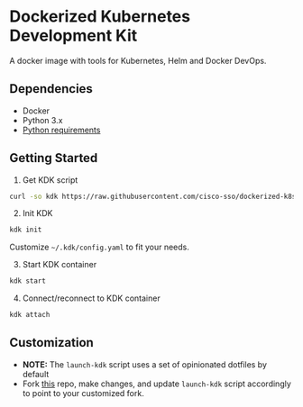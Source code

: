 Dockerized Kubernetes Development Kit
===

A docker image with tools for Kubernetes, Helm and Docker DevOps.

## Dependencies

* Docker
* Python 3.x
* [Python requirements](requirements.txt)

## Getting Started

1. Get KDK script

```bash
curl -so kdk https://raw.githubusercontent.com/cisco-sso/dockerized-k8s-devkit/master/kdk; chmod +x kdk
```
2. Init KDK

```bash
kdk init
```

Customize `~/.kdk/config.yaml` to fit your needs.

3. Start KDK container
```bash
kdk start
```

4. Connect/reconnect to KDK container

```bash
kdk attach
```

## Customization
* **NOTE:**  The `launch-kdk` script uses a set of opinionated dotfiles by default
* Fork [this](https://github.com/rtluckie/work-dotfiles) repo, make changes, and update `launch-kdk` script accordingly to point to your customized fork.
